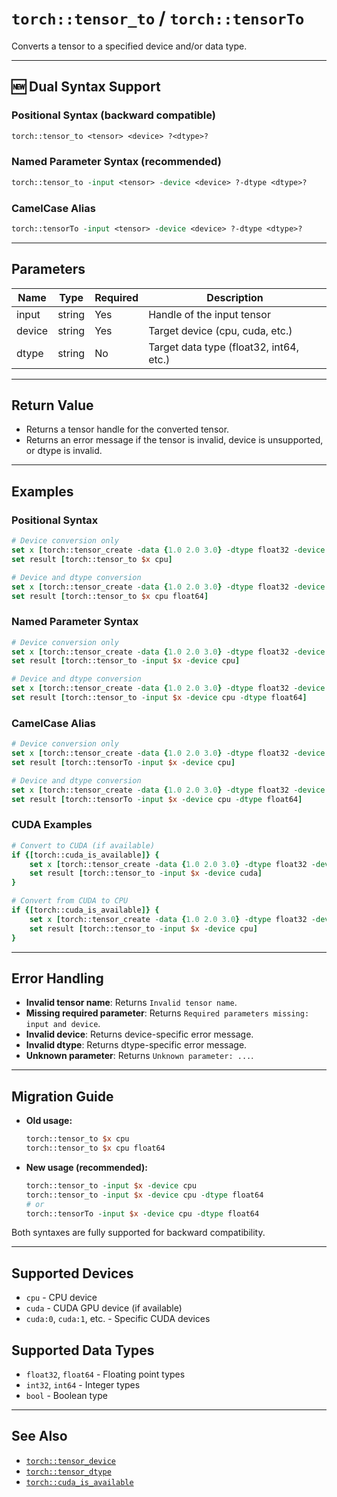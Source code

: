 # `torch::tensor_to` / `torch::tensorTo`

Converts a tensor to a specified device and/or data type.

---

## 🆕 Dual Syntax Support

### **Positional Syntax (backward compatible)**
```tcl
torch::tensor_to <tensor> <device> ?<dtype>?
```

### **Named Parameter Syntax (recommended)**
```tcl
torch::tensor_to -input <tensor> -device <device> ?-dtype <dtype>?
```

### **CamelCase Alias**
```tcl
torch::tensorTo -input <tensor> -device <device> ?-dtype <dtype>?
```

---

## Parameters
| Name   | Type    | Required | Description                       |
|--------|---------|----------|-----------------------------------|
| input  | string  | Yes      | Handle of the input tensor        |
| device | string  | Yes      | Target device (cpu, cuda, etc.)   |
| dtype  | string  | No       | Target data type (float32, int64, etc.) |

---

## Return Value
- Returns a tensor handle for the converted tensor.
- Returns an error message if the tensor is invalid, device is unsupported, or dtype is invalid.

---

## Examples

### **Positional Syntax**
```tcl
# Device conversion only
set x [torch::tensor_create -data {1.0 2.0 3.0} -dtype float32 -device cpu]
set result [torch::tensor_to $x cpu]

# Device and dtype conversion
set x [torch::tensor_create -data {1.0 2.0 3.0} -dtype float32 -device cpu]
set result [torch::tensor_to $x cpu float64]
```

### **Named Parameter Syntax**
```tcl
# Device conversion only
set x [torch::tensor_create -data {1.0 2.0 3.0} -dtype float32 -device cpu]
set result [torch::tensor_to -input $x -device cpu]

# Device and dtype conversion
set x [torch::tensor_create -data {1.0 2.0 3.0} -dtype float32 -device cpu]
set result [torch::tensor_to -input $x -device cpu -dtype float64]
```

### **CamelCase Alias**
```tcl
# Device conversion only
set x [torch::tensor_create -data {1.0 2.0 3.0} -dtype float32 -device cpu]
set result [torch::tensorTo -input $x -device cpu]

# Device and dtype conversion
set x [torch::tensor_create -data {1.0 2.0 3.0} -dtype float32 -device cpu]
set result [torch::tensorTo -input $x -device cpu -dtype float64]
```

### **CUDA Examples**
```tcl
# Convert to CUDA (if available)
if {[torch::cuda_is_available]} {
    set x [torch::tensor_create -data {1.0 2.0 3.0} -dtype float32 -device cpu]
    set result [torch::tensor_to -input $x -device cuda]
}

# Convert from CUDA to CPU
if {[torch::cuda_is_available]} {
    set x [torch::tensor_create -data {1.0 2.0 3.0} -dtype float32 -device cuda]
    set result [torch::tensor_to -input $x -device cpu]
}
```

---

## Error Handling
- **Invalid tensor name**: Returns `Invalid tensor name`.
- **Missing required parameter**: Returns `Required parameters missing: input and device`.
- **Invalid device**: Returns device-specific error message.
- **Invalid dtype**: Returns dtype-specific error message.
- **Unknown parameter**: Returns `Unknown parameter: ...`.

---

## Migration Guide
- **Old usage:**
  ```tcl
  torch::tensor_to $x cpu
  torch::tensor_to $x cpu float64
  ```
- **New usage (recommended):**
  ```tcl
  torch::tensor_to -input $x -device cpu
  torch::tensor_to -input $x -device cpu -dtype float64
  # or
  torch::tensorTo -input $x -device cpu -dtype float64
  ```

Both syntaxes are fully supported for backward compatibility.

---

## Supported Devices
- `cpu` - CPU device
- `cuda` - CUDA GPU device (if available)
- `cuda:0`, `cuda:1`, etc. - Specific CUDA devices

## Supported Data Types
- `float32`, `float64` - Floating point types
- `int32`, `int64` - Integer types
- `bool` - Boolean type

---

## See Also
- [`torch::tensor_device`](tensor_device.md)
- [`torch::tensor_dtype`](tensor_dtype.md)
- [`torch::cuda_is_available`](../cuda_commands.md) 